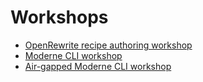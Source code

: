 # Workshops

* [OpenRewrite recipe authoring workshop](recipe-authoring.md)
* [Moderne CLI workshop](moderne-cli-exercise.md)
* [Air-gapped Moderne CLI workshop](air-gapped-cli.md)
